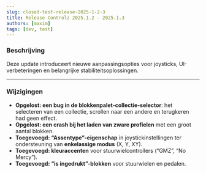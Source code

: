```yaml
---
slug: closed-test-release-2025-1-2-3
title: Release Controlz 2025.1.2 - 2025.1.3
authors: [maxim]
tags: [dev, test]
---
```


### Beschrijving

Deze update introduceert nieuwe aanpassingsopties voor joysticks, UI-verbeteringen en belangrijke stabiliteitsoplossingen.

<!-- truncate -->
---

### Wijzigingen

- **Opgelost: een bug in de blokkenpalet-collectie-selector**: het selecteren van een collectie, scrollen naar een andere en terugkeren had geen effect.
- **Opgelost: een crash bij het laden van zware profielen** met een groot aantal blokken.
- **Toegevoegd: “Assentype”-eigenschap** in joystickinstellingen ter ondersteuning van **enkelassige modus** (X, Y, XY).
- **Toegevoegd: kleuraccenten** voor stuurwielcontrollers (“GMZ”, “No Mercy”).
- **Toegevoegd: “is ingedrukt”-blokken** voor stuurwielen en pedalen.
